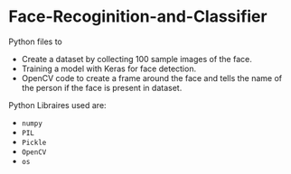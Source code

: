 # Face-Recoginition-and-Classifier


Python files to 
- Create a dataset by collecting 100 sample images of the face.
- Training a model with Keras for face detection.
- OpenCV code to create a frame around the face and tells the name of the person if the face is present in dataset.

Python Libraires used are:
- `numpy`
- `PIL`
- `Pickle`
- `OpenCV`
- `os`
